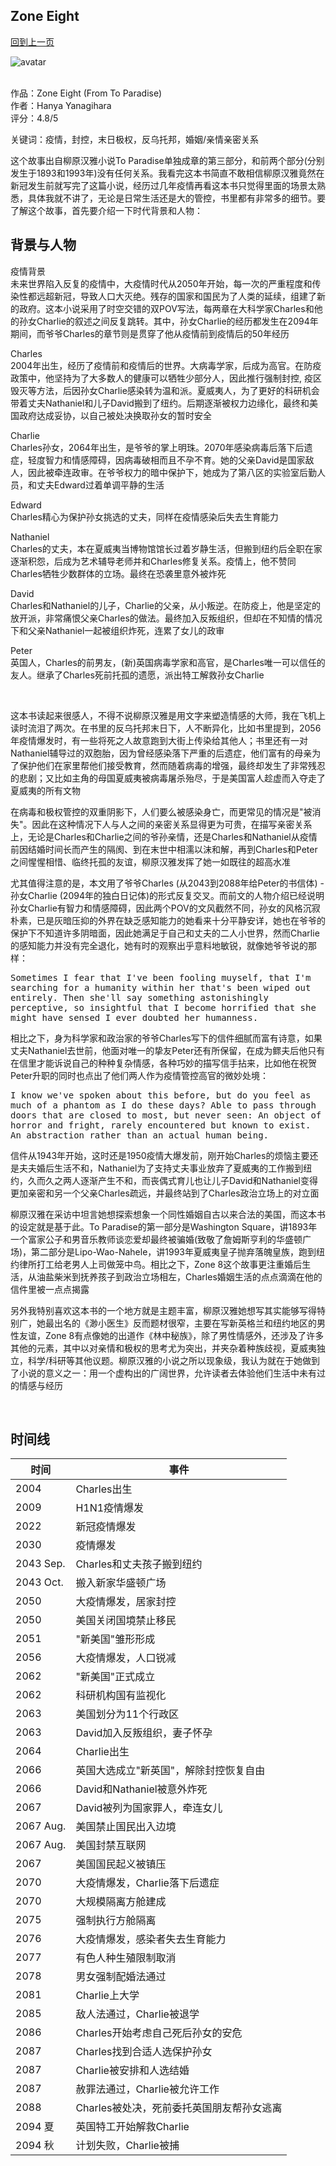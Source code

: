 ## Zone Eight
[回到上一页](https://boheme13.github.io/Reviews/)  &nbsp;&nbsp;

![avatar](https://www.thetimes.co.uk/imageserver/image/%2Fmethode%2Fsundaytimes%2Fprod%2Fweb%2Fbin%2F39deef50-626b-11ec-b5e6-0d64a8c5ca0d.jpg?crop=2667%2C1500%2C0%2C0)
<br>
<br>

<style>
  code {
    white-space : pre-wrap !important;
    word-break: break-word;
  }
  pre {
    white-space : pre-wrap !important;
    word-break: break-word;
  }
</style>

作品：Zone Eight (From To Paradise) <br>
作者：Hanya Yanagihara<br>
评分：4.8/5<br>

关键词：疫情，封控，末日极权，反乌托邦，婚姻/亲情亲密关系

这个故事出自柳原汉雅小说To Paradise单独成章的第三部分，和前两个部分(分别发生于1893和1993年)没有任何关系。我看完这本书简直不敢相信柳原汉雅竟然在新冠发生前就写完了这篇小说，经历过几年疫情再看这本书只觉得里面的场景太熟悉，具体我就不讲了，无论是日常生活还是大的管控，书里都有非常多的细节。要了解这个故事，首先要介绍一下时代背景和人物：

## 背景与人物

疫情背景 <br>
未来世界陷入反复的疫情中，大疫情时代从2050年开始，每一次的严重程度和传染性都远超新冠，导致人口大灭绝。残存的国家和国民为了人类的延续，组建了新的政府。这本小说采用了时空交错的双POV写法，每两章在大科学家Charles和他的孙女Charlie的叙述之间反复跳转。其中，孙女Charlie的经历都发生在2094年期间，而爷爷Charles的章节则是贯穿了他从疫情前到疫情后的50年经历

Charles <br>
2004年出生，经历了疫情前和疫情后的世界。大病毒学家，后成为高官。在防疫政策中，他坚持为了大多数人的健康可以牺牲少部分人，因此推行强制封控, 疫区毁灭等方法，后因孙女Charlie感染转为温和派。夏威夷人，为了更好的科研机会带着丈夫Nathaniel和儿子David搬到了纽约。后期逐渐被权力边缘化，最终和美国政府达成妥协，以自己被处决换取孙女的暂时安全

Charlie <br>
Charles孙女，2064年出生，是爷爷的掌上明珠。2070年感染病毒后落下后遗症，轻度智力和情感障碍，因病毒破相而且不孕不育。她的父亲David是国家敌人，因此被牵连政审。在爷爷权力的暗中保护下，她成为了第八区的实验室后勤人员，和丈夫Edward过着单调平静的生活

Edward <br>
Charles精心为保护孙女挑选的丈夫，同样在疫情感染后失去生育能力

Nathaniel <br>
Charles的丈夫，本在夏威夷当博物馆馆长过着岁静生活，但搬到纽约后全职在家逐渐积怨，后成为艺术辅导老师并和Charles修复关系。疫情上，他不赞同Charles牺牲少数群体的立场。最终在恐袭里意外被炸死

David <br>
Charles和Nathaniel的儿子，Charlie的父亲，从小叛逆。在防疫上，他是坚定的放开派，非常痛恨父亲Charles的做法。最终加入反叛组织，但却在不知情的情况下和父亲Nathaniel一起被组织炸死，连累了女儿的政审

Peter <br>
英国人，Charles的前男友，(新)英国病毒学家和高官，是Charles唯一可以信任的友人。继承了Charles死前托孤的遗愿，派出特工解救孙女Charlie

<br>

这本书读起来很感人，不得不说柳原汉雅是用文字来塑造情感的大师，我在飞机上读时流泪了两次。在书里的反乌托邦末日下，人不断异化，比如书里提到，2056年疫情爆发时，有一些将死之人故意跑到大街上传染给其他人；书里还有一对Nathaniel辅导过的双胞胎，因为曾经感染落下严重的后遗症，他们富有的母亲为了保护他们在家里帮他们接受教育，然而随着病毒的增强，最终却发生了非常残忍的悲剧；又比如主角的母国夏威夷被病毒屠杀殆尽，于是美国富人趁虚而入夺走了夏威夷的所有文物

在病毒和极权管控的双重阴影下，人们要么被感染身亡，而更常见的情况是"被消失"。因此在这种情况下人与人之间的亲密关系显得更为可贵，在描写亲密关系上，无论是Charles和Charlie之间的爷孙亲情，还是Charles和Nathaniel从疫情前因结婚时间长而产生的隔阂、到在末世中相濡以沫和解，再到Charles和Peter之间惺惺相惜、临终托孤的友谊，柳原汉雅发挥了她一如既往的超高水准

尤其值得注意的是，本文用了爷爷Charles (从2043到2088年给Peter的书信体) - 孙女Charlie (2094年的独白日记体)的形式反复交叉。而前文的人物介绍已经说明孙女Charlie有智力和情感障碍，因此两个POV的文风截然不同，孙女的风格沉寂朴素，已是灰暗压抑的外界在缺乏感知能力的她看来十分平静安详，她也在爷爷的保护下不知道许多阴暗面，因此她满足于自己和丈夫的二人小世界，然而Charlie的感知能力并没有完全退化，她有时的观察出乎意料地敏锐，就像她爷爷说的那样：

<pre>
Sometimes I fear that I've been fooling muyself, that I'm searching for a humanity within her that's been wiped out entirely. Then she'll say something astonishingly perceptive, so insightful that I become horrified that she might have sensed I ever doubted her humanness.
</pre>

相比之下，身为科学家和政治家的爷爷Charles写下的信件细腻而富有诗意，如果丈夫Nathaniel去世前，他面对唯一的挚友Peter还有所保留，在成为鳏夫后他只有在信里才能诉说自己的种种复杂情感，各种巧妙的描写信手拈来，比如他在祝贺Peter升职的同时也点出了他们两人作为疫情管控高官的微妙处境：

<pre>
I know we've spoken about this before, but do you feel as much of a phantom as I do these days? Able to pass through doors that are closed to most, but never seen: An object of horror and fright, rarely encountered but known to exist. An abstraction rather than an actual human being.
</pre>

信件从1943年开始，这时还是1950疫情大爆发前，刚开始Charles的烦恼主要还是夫夫婚后生活不和，Nathaniel为了支持丈夫事业放弃了夏威夷的工作搬到纽约，久而久之两人逐渐产生不和，而丧偶式育儿也让儿子David和Nathaniel变得更加亲密和另一个父亲Charles疏远，并最终站到了Charles政治立场上的对立面

柳原汉雅在采访中坦言她想探索想象一个同性婚姻自古以来合法的美国，而这本书的设定就是基于此。To Paradise的第一部分是Washington Square，讲1893年一个富家公子和男音乐教师谈恋爱却最终被骗婚(致敬了詹姆斯亨利的华盛顿广场)，第二部分是Lipo-Wao-Nahele，讲1993年夏威夷皇子抛弃落魄皇族，跑到纽约律所打工给老男人上司做笼中鸟。相比之下，Zone 8这个故事更注重婚后生活，从油盐柴米到抚养孩子到政治立场相左，Charles婚姻生活的点点滴滴在他的信件里被一点点揭露

另外我特别喜欢这本书的一个地方就是主题丰富，柳原汉雅她想写其实能够写得特别广，她最出名的《渺小医生》反而题材很窄，主要在写新英格兰和纽约地区的男性友谊，Zone 8有点像她的出道作《林中秘族》，除了男性情感外，还涉及了许多其他的元素，其中以对亲情和极权的思考尤为突出，并夹杂着种族歧视，夏威夷独立，科学/科研等其他议题。柳原汉雅的小说之所以现象级，我认为就在于她做到了小说的意义之一：用一个虚构出的广阔世界，允许读者去体验他们生活中未有过的情感与经历


<br>



## 时间线

| 时间 | 事件 |
| --- | ----------- |
| 2004 | Charles出生 |
| 2009 | H1N1疫情爆发 |
| 2022 | 新冠疫情爆发 |
| 2030 | 疫情爆发 |
| 2043 Sep. | Charles和丈夫孩子搬到纽约 |
| 2043 Oct. | 搬入新家华盛顿广场 |
| 2050 | 大疫情爆发，居家封控 |
| 2050 | 美国关闭国境禁止移民 |
| 2051 | "新美国"雏形形成 |
| 2056 | 大疫情爆发，人口锐减 |
| 2062 | "新美国"正式成立 |
| 2062 | 科研机构国有监视化 |
| 2063 | 美国划分为11个行政区 |
| 2063 | David加入反叛组织，妻子怀孕 |
| 2064 | Charlie出生 |
| 2066 | 英国大选成立"新英国"，解除封控恢复自由 |
| 2066 | David和Nathaniel被意外炸死 |
| 2067 | David被列为国家罪人，牵连女儿 |
| 2067 Aug. | 美国禁止国民出入边境 |
| 2067 Aug. | 美国封禁互联网 |
| 2067 | 美国国民起义被镇压 |
| 2070 | 大疫情爆发，Charlie落下后遗症 |
| 2070 | 大规模隔离方舱建成 |
| 2075 | 强制执行方舱隔离 |
| 2076 | 大疫情爆发，感染者失去生育能力 |
| 2077 | 有色人种生殖限制取消 |
| 2078 | 男女强制配婚法通过 |
| 2081 | Charlie上大学 |
| 2085 | 敌人法通过，Charlie被退学 |
| 2086 | Charles开始考虑自己死后孙女的安危 |
| 2087 | Charles找到合适人选保护孙女 |
| 2087 | Charlie被安排和人选结婚 |
| 2087 | 赦罪法通过，Charlie被允许工作 |
| 2088 | Charles被处决，死前委托英国朋友帮孙女逃离 |
| 2094 夏 | 英国特工开始解救Charlie |
| 2094 秋 | 计划失败，Charlie被捕 |




